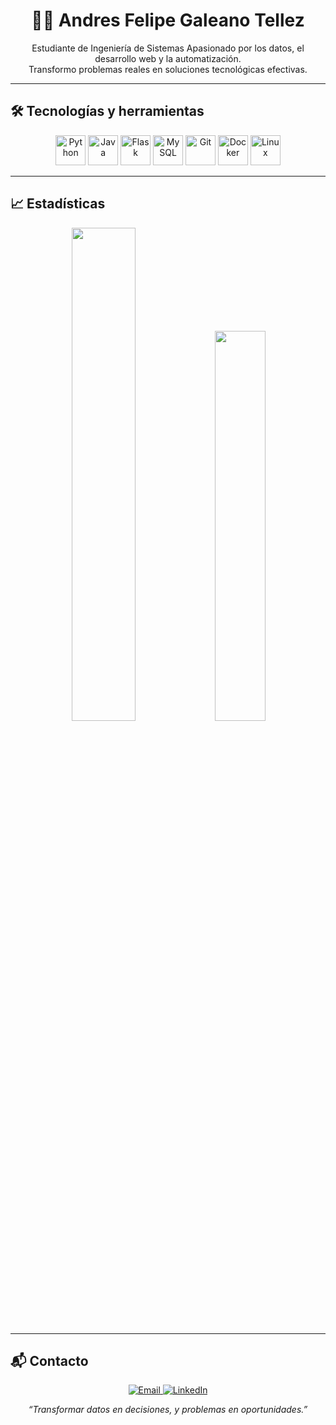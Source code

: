 <h1 align="center">👨‍💻 Andres Felipe Galeano Tellez</h1>

<p align="center">
Estudiante de Ingeniería de Sistemas 
Apasionado por los datos, el desarrollo web y la automatización.<br>
Transformo problemas reales en soluciones tecnológicas efectivas.
</p>

---

## 🛠️ Tecnologías y herramientas

<p align="center">
  <img src="https://cdn.jsdelivr.net/gh/devicons/devicon/icons/python/python-original.svg" height="48" alt="Python"/>
  <img src="https://cdn.jsdelivr.net/gh/devicons/devicon/icons/java/java-original.svg" height="48" alt="Java"/>
  <img src="https://cdn.jsdelivr.net/gh/devicons/devicon/icons/flask/flask-original.svg" height="48" alt="Flask"/>
  <img src="https://cdn.jsdelivr.net/gh/devicons/devicon/icons/mysql/mysql-original.svg" height="48" alt="MySQL"/>
  <img src="https://cdn.jsdelivr.net/gh/devicons/devicon/icons/git/git-original.svg" height="48" alt="Git"/>
  <img src="https://cdn.jsdelivr.net/gh/devicons/devicon/icons/docker/docker-original.svg" height="48" alt="Docker"/>
  <img src="https://cdn.jsdelivr.net/gh/devicons/devicon/icons/linux/linux-original.svg" height="48" alt="Linux"/>
</p>

---

## 📈 Estadísticas

<div align="center">
  <img src="https://github-readme-stats.vercel.app/api?username=Zanyllect58&show_icons=true&theme=radical&hide_border=true" width="45%">
  <img src="https://github-readme-stats.vercel.app/api/top-langs/?username=Zanyllect58&layout=compact&theme=radical&hide_border=true" width="40%">
</div>

---

## 📬 Contacto

<p align="center">
  <a href="mailto:andresfelipegt70@gmail.com">
    <img src="https://img.shields.io/badge/Email-D14836?style=for-the-badge&logo=gmail&logoColor=white" alt="Email"/>
  </a>
  <a href="https://www.linkedin.com/in/andres-felipe-galeano-tellez-a7285a250">
    <img src="https://img.shields.io/badge/LinkedIn-0A66C2?style=for-the-badge&logo=linkedin&logoColor=white" alt="LinkedIn"/>
  </a>
</p>

<p align="center"><i>“Transformar datos en decisiones, y problemas en oportunidades.”</i></p>
